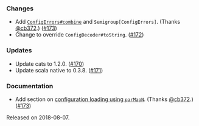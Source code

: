 ### Changes
- Add [`ConfigErrors#combine`][ConfigErrors#combine] and `Semigroup[ConfigErrors]`. (Thanks [@cb372][@cb372].) ([#173][#173])
- Change to override `ConfigDecoder#toString`. ([#172][#172])

### Updates
- Update cats to 1.2.0. ([#170][#170])
- Update scala native to 0.3.8. ([#171][#171])

### Documentation
- Add section on [configuration loading using `parMapN`][parMapN]. (Thanks [@cb372][@cb372].) ([#173][#173])

[@cb372]: https://github.com/cb372
[ConfigErrors#combine]: https://cir.is/api/ciris/ConfigErrors.html#combine(other:ciris.ConfigErrors):ciris.ConfigErrors
[parMapN]: https://cir.is/docs/cats-module#compositional-loading-of-configuration-using-parmapn

[#170]: https://github.com/vlovgr/ciris/pull/170
[#171]: https://github.com/vlovgr/ciris/pull/171
[#172]: https://github.com/vlovgr/ciris/pull/172
[#173]: https://github.com/vlovgr/ciris/pull/173

Released on 2018-08-07.
